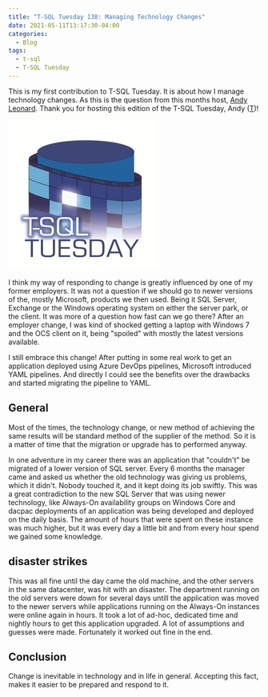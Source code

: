 ```yaml
---
title: "T-SQL Tuesday 138: Managing Technology Changes"
date: 2021-05-11T13:17:30-04:00
categories:
  - Blog
tags:
  - t-sql
  - T-SQL Tuesday
---
```


This is my first contribution to T-SQL Tuesday. It is about how I manage technology changes. As this is the question from this months host, [Andy Leonard](https://andyleonard.blog/2021/05/t-sql-tuesday-138-managing-technology-changes/). Thank you for hosting this edition of the T-SQL Tuesday, Andy ([T](https://twitter.com/AndyLeonard))!

[![T-SQL Tuesday Logo](/assets/images/T-SQL-Tuesday-Logo.jpg)](https://andyleonard.blog/2021/05/t-sql-tuesday-138-managing-technology-changes/)

I think my way of responding to change is greatly influenced by one of my former employers. It was not a question if we should go to newer versions of the, mostly Microsoft, products we then used. Being it SQL Server, Exchange or the Windows operating system on either the server park, or the client. It was more of a question how fast can we go there? After an employer change, I was kind of shocked getting a laptop with Windows 7 and the OCS client on it, being "spoiled" with mostly the latest versions available.

I still embrace this change! After putting in some real work to get an application deployed using Azure DevOps pipelines, Microsoft introduced YAML pipelines. And directly I could see the benefits over the drawbacks and started migrating the pipeline to YAML.

## General

Most of the times, the technology change, or new method of achieving the same results will be standard method of the supplier of the method. So it is a matter of time that the migration or upgrade has to performed anyway.

In one adventure in my career there was an application that "couldn't" be migrated of a lower version of SQL server. Every 6 months the manager came and asked us whether the old technology was giving us problems, which it didn't. Nobody touched it, and it kept doing its job swiftly. This was a great contradiction to the new SQL Server that was using newer technology, like Always-On availability groups on Windows Core and dacpac deployments of an application was being developed and deployed on the daily basis. The amount of hours that were spent on these instance was much higher, but it was every day a little bit and from every hour spend we gained some knowledge.

## disaster strikes

This was all fine until the day came the old machine, and the other servers in the same datacenter, was hit with an disaster. The department running on the old servers were down for several days untill the application was moved to the newer servers while applications running on the Always-On instances were online again in hours. It took a lot of ad-hoc, dedicated time and nightly hours to get this application upgraded. A lot of assumptions and guesses were made. Fortunately it worked out fine in the end.

## Conclusion

Change is inevitable in technology and in life in general. Accepting this fact, makes it easier to be prepared and respond to it.
